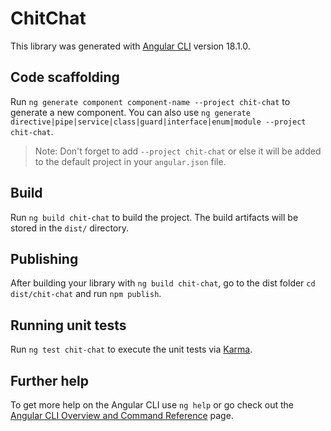 # ChitChat

This library was generated with [Angular CLI](https://github.com/angular/angular-cli) version 18.1.0.

## Code scaffolding

Run `ng generate component component-name --project chit-chat` to generate a new component. You can also use `ng generate directive|pipe|service|class|guard|interface|enum|module --project chit-chat`.
> Note: Don't forget to add `--project chit-chat` or else it will be added to the default project in your `angular.json` file. 

## Build

Run `ng build chit-chat` to build the project. The build artifacts will be stored in the `dist/` directory.

## Publishing

After building your library with `ng build chit-chat`, go to the dist folder `cd dist/chit-chat` and run `npm publish`.

## Running unit tests

Run `ng test chit-chat` to execute the unit tests via [Karma](https://karma-runner.github.io).

## Further help

To get more help on the Angular CLI use `ng help` or go check out the [Angular CLI Overview and Command Reference](https://angular.dev/tools/cli) page.
